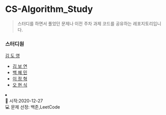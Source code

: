 # CS-Algorithm_Study
<blockquote>스터디를 하면서 풀었던 문제나 이전 주차 과제 코드를 공유하는 레포지토리입니다.</blockquote>

### 스터디원

[김 도 영](https://github.com/kimdy003)
- [김 보 연](https://github.com/bwowby)
- [백 혜 민](https://github.com/HyeminBaek)
- [이 정 혁](https://github.com/wjdgurrj)
- [오 현 식](https://github.com/guppy-bluegrass)

<li>
<br> 📌 시작:2020-12-27 
<br> 💻 문제 선정: 백준,LeetCode
